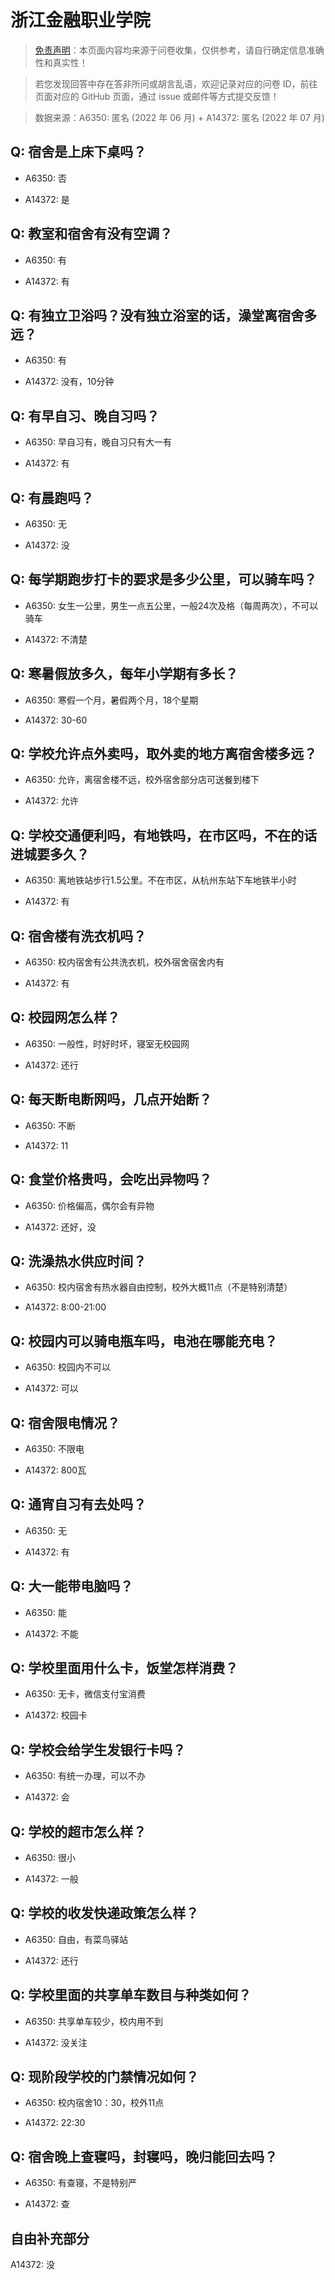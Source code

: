 # 浙江金融职业学院

> [免责声明](https://colleges.chat/#_3)：本页面内容均来源于问卷收集，仅供参考，请自行确定信息准确性和真实性！

> 若您发现回答中存在答非所问或胡言乱语，欢迎记录对应的问卷 ID，前往页面对应的 GitHub 页面，通过 issue 或邮件等方式提交反馈！

> 数据来源：A6350: 匿名 (2022 年 06 月) + A14372: 匿名 (2022 年 07 月)

## Q: 宿舍是上床下桌吗？

- A6350: 否

- A14372: 是

## Q: 教室和宿舍有没有空调？

- A6350: 有

- A14372: 有

## Q: 有独立卫浴吗？没有独立浴室的话，澡堂离宿舍多远？

- A6350: 有

- A14372: 没有，10分钟

## Q: 有早自习、晚自习吗？

- A6350: 早自习有，晚自习只有大一有

- A14372: 有

## Q: 有晨跑吗？

- A6350: 无

- A14372: 没

## Q: 每学期跑步打卡的要求是多少公里，可以骑车吗？

- A6350: 女生一公里，男生一点五公里，一般24次及格（每周两次），不可以骑车

- A14372: 不清楚

## Q: 寒暑假放多久，每年小学期有多长？

- A6350: 寒假一个月，暑假两个月，18个星期

- A14372: 30-60

## Q: 学校允许点外卖吗，取外卖的地方离宿舍楼多远？

- A6350: 允许，离宿舍楼不远，校外宿舍部分店可送餐到楼下

- A14372: 允许

## Q: 学校交通便利吗，有地铁吗，在市区吗，不在的话进城要多久？

- A6350: 离地铁站步行1.5公里。不在市区，从杭州东站下车地铁半小时

- A14372: 有

## Q: 宿舍楼有洗衣机吗？

- A6350: 校内宿舍有公共洗衣机，校外宿舍宿舍内有

- A14372: 有

## Q: 校园网怎么样？

- A6350: 一般性，时好时坏，寝室无校园网

- A14372: 还行

## Q: 每天断电断网吗，几点开始断？

- A6350: 不断

- A14372: 11

## Q: 食堂价格贵吗，会吃出异物吗？

- A6350: 价格偏高，偶尔会有异物

- A14372: 还好，没

## Q: 洗澡热水供应时间？

- A6350: 校内宿舍有热水器自由控制，校外大概11点（不是特别清楚）

- A14372: 8:00-21:00

## Q: 校园内可以骑电瓶车吗，电池在哪能充电？

- A6350: 校园内不可以

- A14372: 可以

## Q: 宿舍限电情况？

- A6350: 不限电

- A14372: 800瓦

## Q: 通宵自习有去处吗？

- A6350: 无

- A14372: 有

## Q: 大一能带电脑吗？

- A6350: 能

- A14372: 不能

## Q: 学校里面用什么卡，饭堂怎样消费？

- A6350: 无卡，微信支付宝消费

- A14372: 校园卡

## Q: 学校会给学生发银行卡吗？

- A6350: 有统一办理，可以不办

- A14372: 会

## Q: 学校的超市怎么样？

- A6350: 很小

- A14372: 一般

## Q: 学校的收发快递政策怎么样？

- A6350: 自由，有菜鸟驿站

- A14372: 还行

## Q: 学校里面的共享单车数目与种类如何？

- A6350: 共享单车较少，校内用不到

- A14372: 没关注

## Q: 现阶段学校的门禁情况如何？

- A6350: 校内宿舍10：30，校外11点

- A14372: 22:30

## Q: 宿舍晚上查寝吗，封寝吗，晚归能回去吗？

- A6350: 有查寝，不是特别严

- A14372: 查

## 自由补充部分

A14372: 没